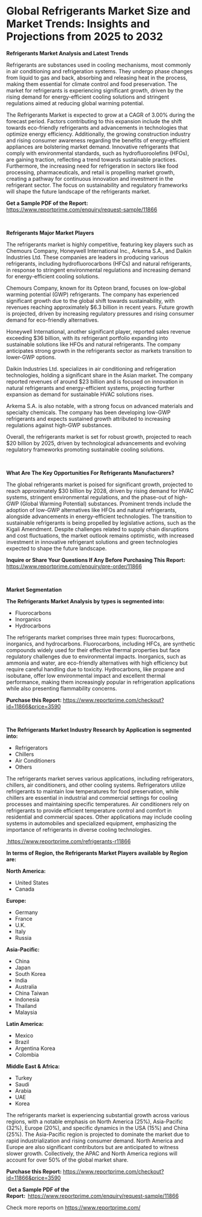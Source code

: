 <p><h1>Global Refrigerants Market Size and Market Trends: Insights and Projections from 2025 to 2032</h1></p><p><strong>Refrigerants Market Analysis and Latest Trends</strong></p>
<p><p>Refrigerants are substances used in cooling mechanisms, most commonly in air conditioning and refrigeration systems. They undergo phase changes from liquid to gas and back, absorbing and releasing heat in the process, making them essential for climate control and food preservation. The market for refrigerants is experiencing significant growth, driven by the rising demand for energy-efficient cooling solutions and stringent regulations aimed at reducing global warming potential.</p><p>The Refrigerants Market is expected to grow at a CAGR of 3.00% during the forecast period. Factors contributing to this expansion include the shift towards eco-friendly refrigerants and advancements in technologies that optimize energy efficiency. Additionally, the growing construction industry and rising consumer awareness regarding the benefits of energy-efficient appliances are bolstering market demand. Innovative refrigerants that comply with environmental standards, such as hydrofluoroolefins (HFOs), are gaining traction, reflecting a trend towards sustainable practices. Furthermore, the increasing need for refrigeration in sectors like food processing, pharmaceuticals, and retail is propelling market growth, creating a pathway for continuous innovation and investment in the refrigerant sector. The focus on sustainability and regulatory frameworks will shape the future landscape of the refrigerants market.</p></p>
<p><strong>Get a Sample PDF of the Report:&nbsp;</strong> <a href="https://www.reportprime.com/enquiry/request-sample/11866?utm_campaign=3026&utm_medium=2&utm_source=Github&utm_content=ia&utm_term=17032025&utm_id=refrigerants">https://www.reportprime.com/enquiry/request-sample/11866</a></p>
<p>&nbsp;</p>
<p><strong>Refrigerants Major Market Players</strong></p>
<p><p>The refrigerants market is highly competitive, featuring key players such as Chemours Company, Honeywell International Inc., Arkema S.A., and Daikin Industries Ltd. These companies are leaders in producing various refrigerants, including hydrofluorocarbons (HFCs) and natural refrigerants, in response to stringent environmental regulations and increasing demand for energy-efficient cooling solutions.</p><p>Chemours Company, known for its Opteon brand, focuses on low-global warming potential (GWP) refrigerants. The company has experienced significant growth due to the global shift towards sustainability, with revenues reaching approximately $6.3 billion in recent years. Future growth is projected, driven by increasing regulatory pressures and rising consumer demand for eco-friendly alternatives.</p><p>Honeywell International, another significant player, reported sales revenue exceeding $36 billion, with its refrigerant portfolio expanding into sustainable solutions like HFOs and natural refrigerants. The company anticipates strong growth in the refrigerants sector as markets transition to lower-GWP options.</p><p>Daikin Industries Ltd. specializes in air conditioning and refrigeration technologies, holding a significant share in the Asian market. The company reported revenues of around $23 billion and is focused on innovation in natural refrigerants and energy-efficient systems, projecting further expansion as demand for sustainable HVAC solutions rises.</p><p>Arkema S.A. is also notable, with a strong focus on advanced materials and specialty chemicals. The company has been developing low-GWP refrigerants and expects sustained growth attributed to increasing regulations against high-GWP substances.</p><p>Overall, the refrigerants market is set for robust growth, projected to reach $20 billion by 2025, driven by technological advancements and evolving regulatory frameworks promoting sustainable cooling solutions.</p></p>
<p>&nbsp;</p>
<p><strong>What Are The Key Opportunities For Refrigerants Manufacturers?</strong></p>
<p><p>The global refrigerants market is poised for significant growth, projected to reach approximately $30 billion by 2028, driven by rising demand for HVAC systems, stringent environmental regulations, and the phase-out of high-GWP (Global Warming Potential) substances. Prominent trends include the adoption of low-GWP alternatives like HFOs and natural refrigerants, alongside advancements in energy-efficient technologies. The transition to sustainable refrigerants is being propelled by legislative actions, such as the Kigali Amendment. Despite challenges related to supply chain disruptions and cost fluctuations, the market outlook remains optimistic, with increased investment in innovative refrigerant solutions and green technologies expected to shape the future landscape.</p></p>
<p><strong>Inquire or Share Your Questions If Any Before Purchasing This Report:</strong> <a href="https://www.reportprime.com/enquiry/pre-order/11866?utm_campaign=3026&utm_medium=2&utm_source=Github&utm_content=ia&utm_term=17032025&utm_id=refrigerants">https://www.reportprime.com/enquiry/pre-order/11866</a></p>
<p>&nbsp;</p>
<p><strong>Market Segmentation</strong></p>
<p><strong>The Refrigerants Market Analysis by types is segmented into:</strong></p>
<p><ul><li>Fluorocarbons</li><li>Inorganics</li><li>Hydrocarbons</li></ul></p>
<p><p>The refrigerants market comprises three main types: fluorocarbons, inorganics, and hydrocarbons. Fluorocarbons, including HFCs, are synthetic compounds widely used for their effective thermal properties but face regulatory challenges due to environmental impacts. Inorganics, such as ammonia and water, are eco-friendly alternatives with high efficiency but require careful handling due to toxicity. Hydrocarbons, like propane and isobutane, offer low environmental impact and excellent thermal performance, making them increasingly popular in refrigeration applications while also presenting flammability concerns.</p></p>
<p><strong>Purchase this Report:&nbsp;</strong><a href="https://www.reportprime.com/checkout?id=11866&price=3590&utm_campaign=3026&utm_medium=2&utm_source=Github&utm_content=ia&utm_term=17032025&utm_id=refrigerants">https://www.reportprime.com/checkout?id=11866&price=3590</a></p>
<p>&nbsp;</p>
<p><strong>The Refrigerants Market Industry Research by Application is segmented into:</strong></p>
<p><ul><li>Refrigerators</li><li>Chillers</li><li>Air Conditioners</li><li>Others</li></ul></p>
<p><p>The refrigerants market serves various applications, including refrigerators, chillers, air conditioners, and other cooling systems. Refrigerators utilize refrigerants to maintain low temperatures for food preservation, while chillers are essential in industrial and commercial settings for cooling processes and maintaining specific temperatures. Air conditioners rely on refrigerants to provide efficient temperature control and comfort in residential and commercial spaces. Other applications may include cooling systems in automobiles and specialized equipment, emphasizing the importance of refrigerants in diverse cooling technologies.</p></p>
<p><a href="https://www.reportprime.com/refrigerants-r11866?utm_campaign=3026&utm_medium=2&utm_source=Github&utm_content=ia&utm_term=17032025&utm_id=refrigerants">&nbsp;https://www.reportprime.com/refrigerants-r11866</a></p>
<p><strong>In terms of Region, the Refrigerants Market Players available by Region are:</strong></p>
<p>
    <p> <strong> North America: </strong>
        <ul>
            <li>United States</li>
            <li>Canada</li>
        </ul>
        </p> 
    <p> <strong> Europe: </strong>
        <ul>
            <li>Germany</li>
            <li>France</li>
            <li>U.K.</li>
            <li>Italy</li>
            <li>Russia</li>
        </ul>
        </p> 
    <p> <strong> Asia-Pacific: </strong>
        <ul>
            <li>China</li>
            <li>Japan</li>
            <li>South Korea</li>
            <li>India</li>
            <li>Australia</li>
            <li>China Taiwan</li>
            <li>Indonesia</li>
            <li>Thailand</li>
            <li>Malaysia</li>
        </ul>
        </p> 
    <p> <strong> Latin America: </strong>
        <ul>
            <li>Mexico</li>
            <li>Brazil</li>
            <li>Argentina Korea</li>
            <li>Colombia</li>
        </ul>
        </p> 
    <p> <strong> Middle East & Africa: </strong>
        <ul>
            <li>Turkey</li>
            <li>Saudi</li>
            <li>Arabia</li>
            <li>UAE</li>
            <li>Korea</li>
        </ul>
    </p>
    </p>
<p><p>The refrigerants market is experiencing substantial growth across various regions, with a notable emphasis on North America (25%), Asia-Pacific (32%), Europe (20%), and specific dynamics in the USA (15%) and China (25%). The Asia-Pacific region is projected to dominate the market due to rapid industrialization and rising consumer demand. North America and Europe are also significant contributors but are anticipated to witness slower growth. Collectively, the APAC and North America regions will account for over 50% of the global market share.</p></p>
<p><strong>Purchase this Report: </strong><a href="https://www.reportprime.com/checkout?id=11866&price=3590&utm_campaign=3026&utm_medium=2&utm_source=Github&utm_content=ia&utm_term=17032025&utm_id=refrigerants">https://www.reportprime.com/checkout?id=11866&price=3590</a></p>
<p>&nbsp;<strong>Get a Sample PDF of the Report:&nbsp;&nbsp;</strong><a href="https://www.reportprime.com/enquiry/request-sample/11866?utm_campaign=3026&utm_medium=2&utm_source=Github&utm_content=ia&utm_term=17032025&utm_id=refrigerants">https://www.reportprime.com/enquiry/request-sample/11866</a></p>
<p><strong></strong></p>
<p>Check more reports on <a href="https://www.reportprime.com/?utm_campaign=3026&utm_medium=2&utm_source=Github&utm_content=ia&utm_term=17032025&utm_id=refrigerants">https://www.reportprime.com/</a></p>